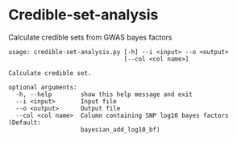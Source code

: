 # Credible-set-analysis
Calculate credible sets from GWAS bayes factors


```
usage: credible-set-analysis.py [-h] --i <input> --o <output>
                                [--col <col name>]

Calculate credible set.

optional arguments:
  -h, --help        show this help message and exit
  --i <input>       Input file
  --o <output>      Output file
  --col <col name>  Column containing SNP log10 bayes factors (Default:
                    bayesian_add_log10_bf)
```